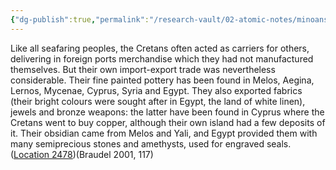 ```yaml
---
{"dg-publish":true,"permalink":"/research-vault/02-atomic-notes/minoans-were-both-merchants-and-craftsmen/"}
---
```


Like all seafaring peoples, the Cretans often acted as carriers for others, delivering in foreign ports merchandise which they had not manufactured themselves. But their own import-export trade was nevertheless considerable. Their fine painted pottery has been found in Melos, Aegina, Lernos, Mycenae, Cyprus, Syria and Egypt. They also exported fabrics (their bright colours were sought after in Egypt, the land of white linen), jewels and bronze weapons: the latter have been found in Cyprus where the Cretans went to buy copper, although their own island had a few deposits of it. Their obsidian came from Melos and Yali, and Egypt provided them with many semiprecious stones and amethysts, used for engraved seals. ([Location 2478](https://readwise.io/to_kindle?action=open&asin=B004FEFSCC&location=2478))(Braudel 2001, 117)